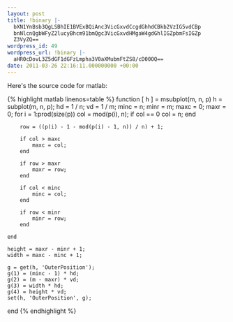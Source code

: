 ```yaml
---
layout: post
title: !binary |-
  bXN1YnBsb3QgLSBhIE1BVExBQiAnc3VicGxvdCcgdGhhdCBkb2VzIG5vdCBp
  bnNlcnQgbWFyZ2lucyBhcm91bmQgc3VicGxvdHMgaW4gdGhlIGZpbmFsIGZp
  Z3VyZQ==
wordpress_id: 49
wordpress_url: !binary |-
  aHR0cDovL3Z5dGF1dGFzLmpha3V0aXMubmFtZS8/cD00OQ==
date: 2011-03-26 22:16:11.000000000 +00:00
---
```

Here's the source code for matlab:

{% highlight matlab linenos=table %}
function [ h ] = msubplot(m, n, p)
    h = subplot(m, n, p);
    hd = 1 / n;
    vd = 1 / m;
    minc = n;
    minr = m;
    maxc = 0;
    maxr = 0;
    for i = 1:prod(size(p))
        col = mod(p(i), n);
        if col == 0
            col = n;
        end

        row = ((p(i) - 1 - mod(p(i) - 1, n)) / n) + 1;

        if col > maxc
            maxc = col;
        end

        if row > maxr
            maxr = row;
        end

        if col < minc
            minc = col;
        end

        if row < minr
            minr = row;
        end

    end

    height = maxr - minr + 1;
    width = maxc - minc + 1;

    g = get(h, 'OuterPosition');
    g(1) = (minc - 1) * hd;
    g(2) = (m - maxr) * vd;
    g(3) = width * hd;
    g(4) = height * vd;
    set(h, 'OuterPosition', g);

end
{% endhighlight %}
